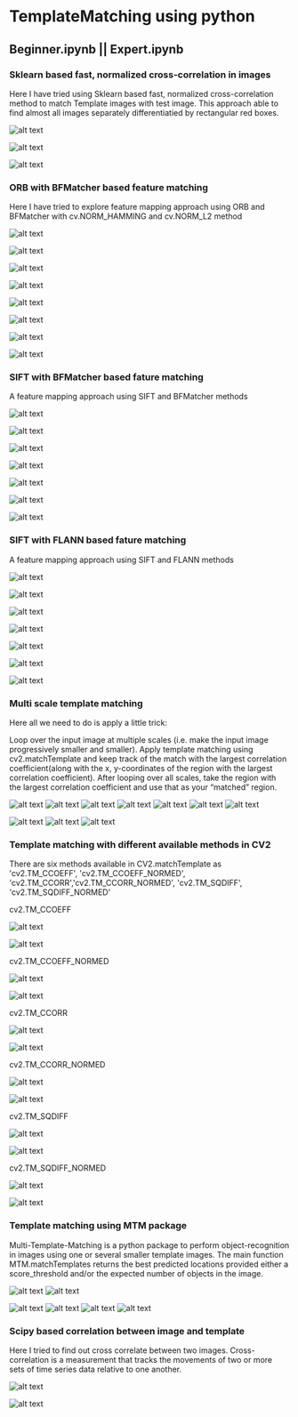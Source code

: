 # TemplateMatching using python

## Beginner.ipynb || Expert.ipynb

### Sklearn based fast, normalized cross-correlation in images
Here I have tried using Sklearn based fast, normalized cross-correlation method to match Template images with test image. 
This approach able to find almost all images separately differentiatied by rectangular red boxes.

![alt text](https://github.com/shafique18/TemplateMatching/blob/main/images/Screen%20Shot%202021-08-23%20at%204.18.52%20PM.png)

![alt text](https://github.com/shafique18/TemplateMatching/blob/main/images/Screen%20Shot%202021-08-23%20at%205.26.14%20PM.png)

![alt text](https://github.com/shafique18/TemplateMatching/blob/main/images/Screen%20Shot%202021-08-23%20at%205.26.20%20PM.png)


### ORB with BFMatcher based feature matching
Here I have tried to explore feature mapping approach using ORB and BFMatcher with cv.NORM_HAMMING and cv.NORM_L2 method

![alt text](https://github.com/shafique18/TemplateMatching/blob/main/images/Screen%20Shot%202021-08-23%20at%204.28.55%20PM.png)

![alt text](https://github.com/shafique18/TemplateMatching/blob/main/images/Screen%20Shot%202021-08-23%20at%204.29.06%20PM.png)

![alt text](https://github.com/shafique18/TemplateMatching/blob/main/images/Screen%20Shot%202021-08-23%20at%205.26.49%20PM.png)

![alt text](https://github.com/shafique18/TemplateMatching/blob/main/images/Screen%20Shot%202021-08-23%20at%205.26.59%20PM.png)

![alt text](https://github.com/shafique18/TemplateMatching/blob/main/images/Screen%20Shot%202021-08-23%20at%205.27.07%20PM.png)

![alt text](https://github.com/shafique18/TemplateMatching/blob/main/images/Screen%20Shot%202021-08-23%20at%205.27.18%20PM.png)

![alt text](https://github.com/shafique18/TemplateMatching/blob/main/images/Screen%20Shot%202021-08-23%20at%205.27.28%20PM.png)

![alt text](https://github.com/shafique18/TemplateMatching/blob/main/images/Screen%20Shot%202021-08-23%20at%205.27.37%20PM.png)


### SIFT with BFMatcher based fature matching
A feature mapping approach using SIFT and BFMatcher methods

![alt text](https://github.com/shafique18/TemplateMatching/blob/main/images/Screen%20Shot%202021-08-23%20at%204.29.20%20PM.png)

![alt text](https://github.com/shafique18/TemplateMatching/blob/main/images/Screen%20Shot%202021-08-23%20at%205.27.53%20PM.png)

![alt text](https://github.com/shafique18/TemplateMatching/blob/main/images/Screen%20Shot%202021-08-23%20at%205.28.01%20PM.png)

![alt text](https://github.com/shafique18/TemplateMatching/blob/main/images/Screen%20Shot%202021-08-23%20at%205.28.09%20PM.png)

![alt text](https://github.com/shafique18/TemplateMatching/blob/main/images/Screen%20Shot%202021-08-23%20at%205.28.17%20PM.png)

![alt text](https://github.com/shafique18/TemplateMatching/blob/main/images/Screen%20Shot%202021-08-23%20at%205.28.25%20PM.png)

![alt text](https://github.com/shafique18/TemplateMatching/blob/main/images/Screen%20Shot%202021-08-23%20at%205.28.32%20PM.png)



### SIFT with FLANN based fature matching
A feature mapping approach using SIFT and FLANN methods

![alt text](https://github.com/shafique18/TemplateMatching/blob/main/images/Screen%20Shot%202021-08-23%20at%204.29.29%20PM.png)

![alt text](https://github.com/shafique18/TemplateMatching/blob/main/images/Screen%20Shot%202021-08-23%20at%205.28.52%20PM.png)

![alt text](https://github.com/shafique18/TemplateMatching/blob/main/images/Screen%20Shot%202021-08-23%20at%205.29.01%20PM.png)

![alt text](https://github.com/shafique18/TemplateMatching/blob/main/images/Screen%20Shot%202021-08-23%20at%205.29.09%20PM.png)

![alt text](https://github.com/shafique18/TemplateMatching/blob/main/images/Screen%20Shot%202021-08-23%20at%205.29.19%20PM.png)

![alt text](https://github.com/shafique18/TemplateMatching/blob/main/images/Screen%20Shot%202021-08-23%20at%205.29.27%20PM.png)

![alt text](https://github.com/shafique18/TemplateMatching/blob/main/images/Screen%20Shot%202021-08-23%20at%205.29.36%20PM.png)



### Multi scale template matching

Here all we need to do is apply a little trick:

Loop over the input image at multiple scales (i.e. make the input image progressively smaller and smaller).
Apply template matching using cv2.matchTemplate and keep track of the match with the 
largest correlation coefficient(along with the x, y-coordinates of the region with the largest correlation coefficient).
After looping over all scales, take the region with the largest correlation coefficient and use that as your “matched” region.

![alt text](https://github.com/shafique18/TemplateMatching/blob/main/images/Screen%20Shot%202021-08-23%20at%204.29.40%20PM.png) 
![alt text](https://github.com/shafique18/TemplateMatching/blob/main/images/Screen%20Shot%202021-08-23%20at%204.29.48%20PM.png)
![alt text](https://github.com/shafique18/TemplateMatching/blob/main/images/Screen%20Shot%202021-08-23%20at%204.29.56%20PM.png)
![alt text](https://github.com/shafique18/TemplateMatching/blob/main/images/Screen%20Shot%202021-08-23%20at%204.30.15%20PM%201.png)
![alt text](https://github.com/shafique18/TemplateMatching/blob/main/images/Screen%20Shot%202021-08-23%20at%204.30.28%20PM.png)
![alt text](https://github.com/shafique18/TemplateMatching/blob/main/images/Screen%20Shot%202021-08-23%20at%204.30.47%20PM.png)
![alt text](https://github.com/shafique18/TemplateMatching/blob/main/images/Screen%20Shot%202021-08-23%20at%204.30.54%20PM.png)


![alt text](https://github.com/shafique18/TemplateMatching/blob/main/images/Screen%20Shot%202021-08-23%20at%205.29.45%20PM.png)
![alt text](https://github.com/shafique18/TemplateMatching/blob/main/images/Screen%20Shot%202021-08-23%20at%205.29.53%20PM.png)
![alt text](https://github.com/shafique18/TemplateMatching/blob/main/images/Screen%20Shot%202021-08-23%20at%205.30.31%20PM.png)

### Template matching with different available methods in CV2
There are six methods available in CV2.matchTemplate as 'cv2.TM_CCOEFF', 'cv2.TM_CCOEFF_NORMED', 'cv2.TM_CCORR','cv2.TM_CCORR_NORMED', 'cv2.TM_SQDIFF', 'cv2.TM_SQDIFF_NORMED'

cv2.TM_CCOEFF

![alt text](https://github.com/shafique18/TemplateMatching/blob/main/images/Screen%20Shot%202021-08-23%20at%204.31.03%20PM.png)

![alt text](https://github.com/shafique18/TemplateMatching/blob/main/images/Screen%20Shot%202021-08-23%20at%205.31.02%20PM.png)

cv2.TM_CCOEFF_NORMED

![alt text](https://github.com/shafique18/TemplateMatching/blob/main/images/Screen%20Shot%202021-08-23%20at%204.31.10%20PM.png)

![alt text](https://github.com/shafique18/TemplateMatching/blob/main/images/Screen%20Shot%202021-08-23%20at%205.31.02%20PM.png)

cv2.TM_CCORR

![alt text](https://github.com/shafique18/TemplateMatching/blob/main/images/Screen%20Shot%202021-08-23%20at%204.31.23%20PM.png)

![alt text](https://github.com/shafique18/TemplateMatching/blob/main/images/Screen%20Shot%202021-08-23%20at%205.31.10%20PM.png)

cv2.TM_CCORR_NORMED

![alt text](https://github.com/shafique18/TemplateMatching/blob/main/images/Screen%20Shot%202021-08-23%20at%204.31.33%20PM.png)

![alt text](https://github.com/shafique18/TemplateMatching/blob/main/images/Screen%20Shot%202021-08-23%20at%205.31.10%20PM.png)

cv2.TM_SQDIFF

![alt text](https://github.com/shafique18/TemplateMatching/blob/main/images/Screen%20Shot%202021-08-23%20at%204.31.46%20PM.png)

![alt text](https://github.com/shafique18/TemplateMatching/blob/main/images/Screen%20Shot%202021-08-23%20at%205.31.17%20PM.png)

cv2.TM_SQDIFF_NORMED

![alt text](https://github.com/shafique18/TemplateMatching/blob/main/images/Screen%20Shot%202021-08-23%20at%204.32.49%20PM.png)

![alt text](https://github.com/shafique18/TemplateMatching/blob/main/images/Screen%20Shot%202021-08-23%20at%205.31.02%20PM.png)

### Template matching using MTM package
Multi-Template-Matching is a python package to perform object-recognition in images using one or several smaller template images.
The main function MTM.matchTemplates returns the best predicted locations provided either a score_threshold and/or the expected number of objects in the image.

![alt text](https://github.com/shafique18/TemplateMatching/blob/main/images/Screen%20Shot%202021-08-23%20at%204.36.50%20PM.png)
![alt text](https://github.com/shafique18/TemplateMatching/blob/main/images/Screen%20Shot%202021-08-23%20at%204.37.00%20PM.png)

![alt text](https://github.com/shafique18/TemplateMatching/blob/main/images/Screen%20Shot%202021-08-23%20at%205.31.45%20PM.png)
![alt text](https://github.com/shafique18/TemplateMatching/blob/main/images/Screen%20Shot%202021-08-23%20at%205.31.55%20PM.png)
![alt text](https://github.com/shafique18/TemplateMatching/blob/main/images/Screen%20Shot%202021-08-23%20at%205.32.03%20PM.png)
![alt text](https://github.com/shafique18/TemplateMatching/blob/main/images/Screen%20Shot%202021-08-23%20at%205.32.12%20PM.png)

### Scipy based correlation between image and template
Here I tried to find out cross correlate between two images. Cross-correlation is a measurement that tracks the movements of two or more sets of time series data relative to one another.

![alt text](https://github.com/shafique18/TemplateMatching/blob/main/images/Screen%20Shot%202021-08-23%20at%204.37.16%20PM.png)

![alt text](https://github.com/shafique18/TemplateMatching/blob/main/images/Screen%20Shot%202021-08-23%20at%205.32.51%20PM.png)
